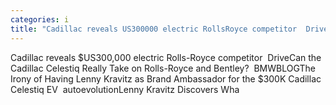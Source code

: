 ```yaml
---
categories: i
title: "Cadillac reveals US300000 electric RollsRoyce competitor  Drive"
---
```

Cadillac reveals $US300,000 electric Rolls-Royce competitor&nbsp;&nbsp;DriveCan the Cadillac Celestiq Really Take on Rolls-Royce and Bentley?&nbsp;&nbsp;BMWBLOGThe Irony of Having Lenny Kravitz as Brand Ambassador for the $300K Cadillac Celestiq EV&nbsp;&nbsp;autoevolutionLenny Kravitz Discovers Wha